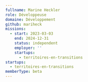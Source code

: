 ```yaml
---
fullname: Marine Heckler
role: Développeuse
domaine: Développement
github: mariheck
missions:
  - start: 2023-03-03
    end: 2024-12-31
    status: independent
    employer: ''
    startups:
      - territoires-en-transitions
startups:
  - territoires-en-transitions
memberType: beta
---
```

